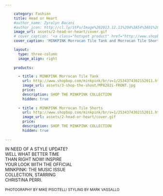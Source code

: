 ```yaml
---

    category: Fashion
    title: Head or Heart
    #author_name: Zyralyn Bacani
    #author_icon: http://cl.ly/StPu/Image%202013.12.11%204%3A54%3A01%20pm.png
    image_url: assets/2-head-or-heart/cover.gif
    # cover_caption: '<a class="hotspot product" href="http://www.shopbop.com/minkpink/br/v=1/2534374302152011.htm#1">MINKPINK Morrocan Tile Tank and Morrocan Tile Short</a>'
    cover_caption: 'MINKPINK Morrocan Tile Tank and Morrocan Tile Short'

    layout:
      type: three-column
      image_align: right
  
    products:

      - title : MINKPINK Morrocan Tile Tank 
        url: http://www.shopbop.com/minkpink/br/v=1/2534374302152011.htm#1
        image_url: assets/3-shop-the-shoot/MP8282i-FRONT.jpg
        price: 
        description: SHOP THE MINKPINK COLLECTION
        hidden: true
      
      - title : MINKPINK Morrocan Tile Shorts 
        url: http://www.shopbop.com/minkpink/br/v=1/2534374302152011.htm#2
        image_url: assets/2-head-or-heart/cover.gif
        price: 
        description: SHOP THE MINKPINK COLLECTION
        hidden: true
        
---
```

<style>
  article[data-page="2-head-or-heart"] header {
    height: 60%;
  }

  article[data-page="2-head-or-heart"] .title {
    background: url(assets/2-head-or-heart/cover-heading.svg) no-repeat;
    background-size: contain;
    color: transparent;
    min-height: 140px;
  }
  
  article[data-page="2-head-or-heart"] .body {
    font-family: "proxima-nova";
  }
  
  big { font-size: 120% }
/*  p > span { font-style: normal; }*/

  #header-image {
    position: relative;
    margin-left: -93px;
    max-width: initial;
    width: 310px;
  }

  @media only screen and (min-width: 768px) {
    article[data-page="2-head-or-heart"] header .title {
      position: absolute;
      top: 15%;
      height: 100%;
      width: 100%;
    }

    article[data-page="2-head-or-heart"] .body {
      position: relative;
    }
  }
</style>

IN NEED OF A STYLE UPDATE?     
WELL WHAT BETTER TIME     
THAN RIGHT NOW! INSPIRE      
YOUR LOOK WITH THE OFFICIAL     
MINKPINK: THE MUSIC ISSUE    
COLLECTION, STARRING    
CHRISTINA PERRI.

<small>PHOTOGRAPHY BY MIKE PISCITELLI</small>
<small>STYLING BY MARK VASSALLO</small>
